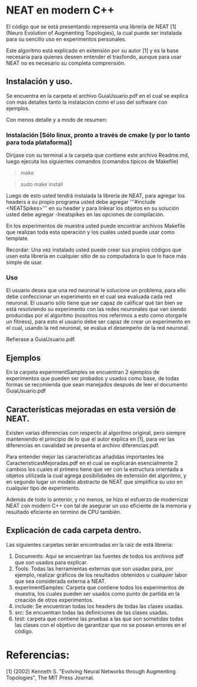 # NEAT en modern C++

El código que se está presentando representa una librería de NEAT [1] (Neuro Evolution of Augmenting Topologies), la cual puede ser instalada para su sencillo uso en experimentos personales.

Este algoritmo está explicado en extensión por su autor [1] y es la base necesaria para quienes deseen entender el trasfondo, aunque para usar NEAT no es necesario su completa comprensión.

## Instalación y uso.

Se encuentra en la carpeta el archivo GuiaUsuario.pdf en el cual se explica con más detalles tanto la instalación como el uso del software con ejemplos.

Con menos detalle y a modo de resumen:

### Instalación [Sólo linux, pronto a través de cmake (y por lo tanto para toda plataforma)]

Dirijase con su terminal a la carpeta que contiene este archivo Readme.md, luego ejecuta los siguientes comandos (comandos típicos de Makefile)

> make

> sudo make install

Luego de esto usted tendrá instalada la librería de NEAT, para agregar los headers a su propio programa usted debe agregar '''#include \<NEATSpikes\>''' en su header y para linkear los objetos en su solución usted debe agregar -lneatspikes en las opciones de compilación. 

En los experimentos de muestra usted puede encontrar archivos Makefile que realizan toda esta operación y los cuales usted puede usar como template.

Recordar: Una vez instalado usted puede crear sus propios códigos que usen esta librería en cualquier sitio de su computadora lo que lo hace más simple de usar.

### Uso

El usuario desea que una red neuronal le solucione un problema, para ello debe confeccionar un experimento en el cual sea evaluada cada red neuronal. El usuario sólo tiene que ser capaz de calificar qué tan bien se está resolviendo su experimento con las redes neuronales que van siendo producidas por el algoritmo (nosotros nos referimos a esto como otorgarle un fitness), para esto el usuario debe ser capaz de crear un experimento en el cual, usando la red neuronal, se evalua el desempeño de la red neuronal.

Refierase a GuiaUsuario.pdf.


## Ejemplos

En la carpeta experimentSamples se encuentran 2 ejemplos de experimentos que pueden ser probados y usados como base, de todas formas se recomienda que sean manejados después de leer el documento GuiaUsuario.pdf


## Características mejoradas en esta versión de NEAT.

Existen varias diferencias con respecto al algoritmo original, pero siempre manteniendo el principio de lo que el autor explica en [1], para ver las diferencias en cavalidad se presenta el archivo diferencias.pdf.

Para entender mejor las características añadidas importantes lea CaracteristicasMejoradas.pdf en el cual se explicarán esencialmente 2 cambios los cuales el primero tiene que ver con la estructura orientada a objetos utilizada la cual agrega posibilidades de extensión del algoritmo, y en segundo lugar un modelo abstracto de NEAT que simplifica su uso en cualquier tipo de experimento.

Además de todo lo anterior, y no menos, se hizo el esfuerzo de modernizar NEAT con modern C++ con tal de asegurar un uso eficiente de la memoria y resultado eficiente en termino de CPU también.

## Explicación de cada carpeta dentro.

Las siguientes carpetas serán encontradas en la raiz de está libreria:

1. Documents: Aqui se encuentran las fuentes de todos los archivos pdf que son usados para explicar.
2. Tools: Todas las herramientas externas que son usadas para, por ejemplo, realizar gráficos de los resultados obtenidos u cualquier labor que sea considerada externa a NEAT.
3. experimentSamples: Carpeta que contiene todos los experimentos de muestra, los cuales pueden ser usados como punto de partida en la creación de otros experimentos.
3. include: Se encuentran todas los headers de todas las clases usadas.
4. src: Se encuentran todas las definiciones de las clases usadas.
5. test: carpeta que contiene las pruebas a las que son sometidas todas las clases con el objetivo de garantizar que no se posean errores en el código.


# Referencias:

[1] (2002) Kenneth S. "Evolving Neural Networks through Augmenting Topologies", The MIT Press Journal. 